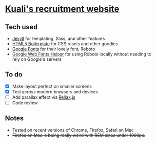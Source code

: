 # [Kuali's recruitment website](https://edelstone.github.io/kuali-jobs/)

## Tech used

- [Jekyll](https://jekyllrb.com/) for templating, Sass, and other features
- [HTML5 Boilerplate](https://html5boilerplate.com/) for CSS resets and other goodies
- [Google Fonts](https://fonts.google.com/) for their lovely font, Roboto
- [Google Web Fonts Helper](https://google-webfonts-helper.herokuapp.com/fonts) for using Roboto locally without needing to rely on Google's servers

## To do

- [x] Make layout perfect on smaller screens
- [x] Test across modern browsers and devices
- [ ] Add parallax effect via [Rellax.js](https://dixonandmoe.com/rellax/)
- [ ] Code review

## Notes

- Tested on recent versions of Chrome, Firefox, Safari on Mac
- ~~Firefox on Mac is being really weird with REM sizes under 1000px.~~
